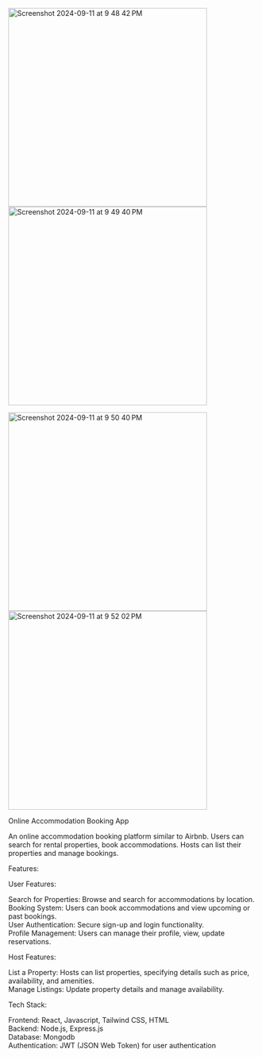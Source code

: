 <img width="400" alt="Screenshot 2024-09-11 at 9 48 42 PM" src="https://github.com/user-attachments/assets/d4556a18-aa21-4eec-be17-ef668739356c"> <img width="400" alt="Screenshot 2024-09-11 at 9 49 40 PM" src="https://github.com/user-attachments/assets/6863988c-2700-489b-82d1-689658259b22">

<img width="400" alt="Screenshot 2024-09-11 at 9 50 40 PM" src="https://github.com/user-attachments/assets/20c83072-4108-4587-ad05-244c9c14699a"> <img width="400" alt="Screenshot 2024-09-11 at 9 52 02 PM" src="https://github.com/user-attachments/assets/5d9684ae-60f0-4414-bb6b-340d78684d7c">





Online Accommodation Booking App

An online accommodation booking platform similar to Airbnb. Users can search for rental properties, book accommodations. Hosts can list their properties and manage bookings.

Features:

User Features:

Search for Properties: Browse and search for accommodations by location.    
Booking System: Users can book accommodations and view upcoming or past bookings.  
User Authentication: Secure sign-up and login functionality.  
Profile Management: Users can manage their profile, view, update reservations.  

Host Features:

List a Property: Hosts can list properties, specifying details such as price, availability, and amenities.  
Manage Listings: Update property details and manage availability.  

Tech Stack:

Frontend: React, Javascript, Tailwind CSS, HTML  
Backend: Node.js, Express.js  
Database: Mongodb  
Authentication: JWT (JSON Web Token) for user authentication

